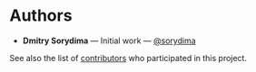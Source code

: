 # Authors

- **Dmitry Sorydima** — Initial work — [@sorydima](https://github.com/sorydima)

See also the list of [contributors](https://github.com/sorydima/Basique7.13AppForAuroraOS/graphs/contributors) who participated in this project.
